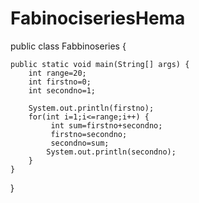 # FabinociseriesHema
public class Fabbinoseries {

	public static void main(String[] args) {
		int range=20;
		int firstno=0;
		int secondno=1;

		System.out.println(firstno);
		for(int i=1;i<=range;i++) {
			 int sum=firstno+secondno;
			 firstno=secondno;
			 secondno=sum;
			System.out.println(secondno);
		}
	}

}
